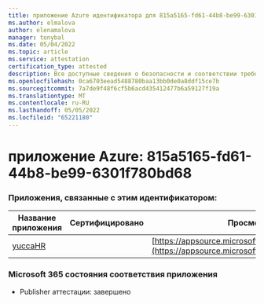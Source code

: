 ```yaml
---
title: приложение Azure идентификатора для 815a5165-fd61-44b8-be99-6301f780bd68
ms.author: elmalova
author: elenamalova
manager: tonybal
ms.date: 05/04/2022
ms.topic: article
ms.service: attestation
certification_type: attested
description: Все доступные сведения о безопасности и соответствии требованиям для 815a5165-fd61-44b8-be99-6301f780bd68.
ms.openlocfilehash: 0ca6703eead5488780baa13bb0de0a8ddf15ce7b
ms.sourcegitcommit: 7a7de9f48f6cf5b6acd435412477b6a59127f19a
ms.translationtype: MT
ms.contentlocale: ru-RU
ms.lasthandoff: 05/05/2022
ms.locfileid: "65221180"
---
```

# <a name="azure-app-id-815a5165-fd61-44b8-be99-6301f780bd68"></a>приложение Azure: 815a5165-fd61-44b8-be99-6301f780bd68


### <a name="apps-associated-with-this-id"></a>Приложения, связанные с этим идентификатором:
| **Название приложения** | **Сертифицировано** | **Просмотр в AppSource** |
|--------------|---------------|-----------------------|
| [yuccaHR](../forward/WA200003242.md) |  | [https://appsource.microsoft.com/product/office/WA200003242](https://appsource.microsoft.com/product/office/WA200003242) |

### <a name="microsoft-365-app-compliance-status"></a>Microsoft 365 состояния соответствия приложения
- Publisher аттестации: завершено
